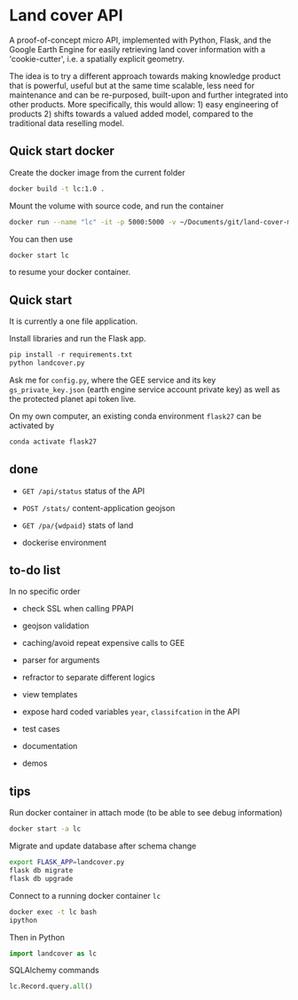 # Land cover API

A proof-of-concept micro API, implemented with Python, Flask, and the Google Earth Engine for easily retrieving land cover information with a 'cookie-cutter', i.e. a spatially explicit geometry.

The idea is to try a different approach towards making knowledge product that is powerful, useful but at the same time scalable, less need for maintenance and can be re-purposed, built-upon and further integrated into other products. More specifically, this would allow: 1) easy engineering of products 2) shifts towards a valued added model, compared to the traditional data reselling model.

## Quick start docker

Create the docker image from the current folder

```bash
docker build -t lc:1.0 .
```

Mount the volume with source code, and run the container

```bash
docker run --name "lc" -it -p 5000:5000 -v ~/Documents/git/land-cover-micro-api:/app lc:1.0
```

You can then use

```bash
docker start lc
```

to resume your docker container.

## Quick start

It is currently a one file application.

Install libraries and run the Flask app.

```python
pip install -r requirements.txt
python landcover.py
```

Ask me for `config.py`, where the GEE service and its key `gs_private_key.json` (earth engine service account private key) as well as the protected planet api token live.

On my own computer, an existing conda environment `flask27` can be activated by

```bash
conda activate flask27
```

## done

- `GET /api/status` status of the API

- `POST /stats/` content-application geojson

- `GET /pa/{wdpaid}` stats of land

- dockerise environment

## to-do list

In no specific order

- check SSL when calling PPAPI

- geojson validation

- caching/avoid repeat expensive calls to GEE

- parser for arguments

- refractor to separate different logics

- view templates

- expose hard coded variables `year`, `classifcation` in the API

- test cases

- documentation

- demos

## tips

Run docker container in attach mode (to be able to see debug information)

```bash
docker start -a lc
```

Migrate and update database after schema change

```bash
export FLASK_APP=landcover.py
flask db migrate
flask db upgrade
```

Connect to a running docker container `lc`

```bash
docker exec -t lc bash
ipython
```

Then in Python

```python
import landcover as lc
```

SQLAlchemy commands

```python
lc.Record.query.all()

```